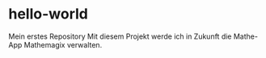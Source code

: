 # hello-world
Mein erstes Repository
Mit diesem Projekt werde ich in Zukunft die Mathe-App Mathemagix verwalten. 
